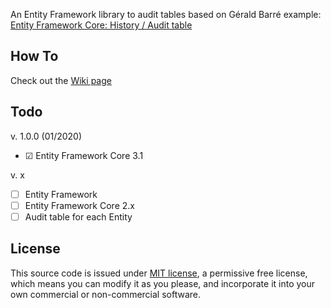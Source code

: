 An Entity Framework library to audit tables based on Gérald Barré example: 
[Entity Framework Core: History / Audit table](https://www.meziantou.net/entity-framework-core-history-audit-table.htm)

## How To
Check out the [Wiki page](https://github.com/bunomonteiro/efcore.auditable/wiki/How-To)

## Todo

v. 1.0.0 (01/2020)
- ☑ Entity Framework Core 3.1

v. x
- ☐ Entity Framework
- ☐ Entity Framework Core 2.x
- ☐ Audit table for each Entity

## License
This source code is issued under [MIT license][MIT], a permissive free license, which means you can modify it as you please, and incorporate it into your own commercial or non-commercial software.

[MIT]: <http://opensource.org/licenses/MIT>
